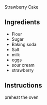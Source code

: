 Strawberry Cake

## Ingredients
* Flour
* Sugar 
* Baking soda
* Salt
* milk 
* eggs 
* sour cream
* strawberry


## Instructions 
preheat the oven 

